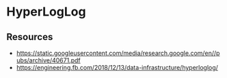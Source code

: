 # HyperLogLog

## Resources
- https://static.googleusercontent.com/media/research.google.com/en//pubs/archive/40671.pdf
- https://engineering.fb.com/2018/12/13/data-infrastructure/hyperloglog/